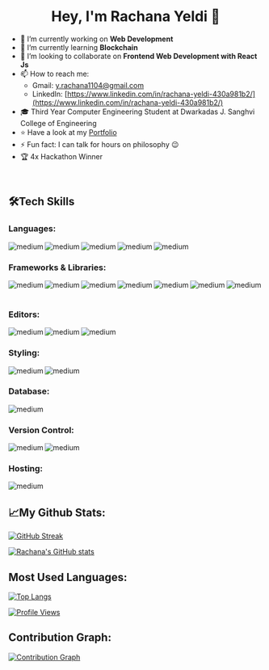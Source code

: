  <h1 align="center">  Hey, I'm Rachana Yeldi 👋</h1>

- 🔭 I’m currently working on **Web Development**
- 🌱 I’m currently learning **Blockchain**
- 👯 I’m looking to collaborate on **Frontend Web Development with React Js**
- 📫 How to reach me: 
    * Gmail: [y.rachana1104@gmail.com](y.rachana1104@gmail.com)
    * LinkedIn: [https://www.linkedin.com/in/rachana-yeldi-430a981b2/](https://www.linkedin.com/in/rachana-yeldi-430a981b2/)
- 🎓 Third Year Computer Engineering Student at Dwarkadas J. Sanghvi College of Engineering
- ⭐ Have a look at my [Portfolio](https://rachana-yeldi.netlify.app/) 
- ⚡ Fun fact: I can talk for hours on philosophy 😉
- 🏆 4x Hackathon Winner

<br/>

## 🛠Tech Skills

### Languages:
[<img align="left" alt="medium" src="https://img.shields.io/badge/C-00599C?style=for-the-badge&logo=c&logoColor=white" />](https://img.shields.io/badge/C-00599C?style=for-the-badge&logo=c&logoColor=white)
[<img align="left" alt="medium" src="https://img.shields.io/badge/C%2B%2B-00599C?style=for-the-badge&logo=c%2B%2B&logoColor=white" />](https://img.shields.io/badge/C%2B%2B-00599C?style=for-the-badge&logo=c%2B%2B&logoColor=white)
[<img align="left" alt="medium" src="https://img.shields.io/badge/Java-ED8B00?style=for-the-badge&logo=java&logoColor=white" />](https://img.shields.io/badge/Java-ED8B00?style=for-the-badge&logo=java&logoColor=white)
[<img align="left" alt="medium" src="https://img.shields.io/badge/Python-FFD43B?style=for-the-badge&logo=python&logoColor=blue" />](https://img.shields.io/badge/Python-FFD43B?style=for-the-badge&logo=python&logoColor=blue)
[<img align="left" alt="medium" src="https://img.shields.io/badge/JavaScript-323330?style=for-the-badge&logo=javascript&logoColor=F7DF1E" />](https://img.shields.io/badge/JavaScript-323330?style=for-the-badge&logo=javascript&logoColor=F7DF1E)

<br/>

### Frameworks & Libraries:
[<img align="left" alt="medium" src="https://img.shields.io/badge/Bootstrap-563D7C?style=for-the-badge&logo=bootstrap&logoColor=white" />](https://img.shields.io/badge/Bootstrap-563D7C?style=for-the-badge&logo=bootstrap&logoColor=white)
[<img align="left" alt="medium" src="https://img.shields.io/badge/React_Router-CA4245?style=for-the-badge&logo=react-router&logoColor=white" />](https://img.shields.io/badge/React_Router-CA4245?style=for-the-badge&logo=react-router&logoColor=white)
[<img align="left" alt="medium" src="https://img.shields.io/badge/jQuery-0769AD?style=for-the-badge&logo=jquery&logoColor=white" />](https://img.shields.io/badge/jQuery-0769AD?style=for-the-badge&logo=jquery&logoColor=white)
[<img align="left" alt="medium" src="https://img.shields.io/badge/Material%20UI-007FFF?style=for-the-badge&logo=mui&logoColor=white" />](https://img.shields.io/badge/Material%20UI-007FFF?style=for-the-badge&logo=mui&logoColor=white)
[<img align="left" alt="medium" src="https://img.shields.io/badge/npm-CB3837?style=for-the-badge&logo=npm&logoColor=white" />](https://img.shields.io/badge/npm-CB3837?style=for-the-badge&logo=npm&logoColor=white)
[<img align="left" alt="medium" src="https://img.shields.io/badge/React-20232A?style=for-the-badge&logo=react&logoColor=61DAFB" />](https://img.shields.io/badge/React-20232A?style=for-the-badge&logo=react&logoColor=61DAFB)
[<img align="left" alt="medium" src="https://img.shields.io/badge/Tailwind_CSS-38B2AC?style=for-the-badge&logo=tailwind-css&logoColor=white" />](https://img.shields.io/badge/Tailwind_CSS-38B2AC?style=for-the-badge&logo=tailwind-css&logoColor=white)

<br/>
<br/>

### Editors:
[<img align="left" alt="medium" src="https://img.shields.io/badge/-CodeChef-5B4638?style=for-the-badge&logo=CodeChef&logoColor=white" />](https://img.shields.io/badge/-CodeChef-5B4638?style=for-the-badge&logo=CodeChef&logoColor=white)
[<img align="left" alt="medium" src="https://img.shields.io/badge/Codesandbox-000000?style=for-the-badge&logo=CodeSandbox&logoColor=white" />](https://img.shields.io/badge/Codesandbox-000000?style=for-the-badge&logo=CodeSandbox&logoColor=white)
[<img align="left" alt="medium" src="https://img.shields.io/badge/Visual_Studio_Code-0078D4?style=for-the-badge&logo=visual%20studio%20code&logoColor=white" />](https://img.shields.io/badge/Visual_Studio_Code-0078D4?style=for-the-badge&logo=visual%20studio%20code&logoColor=white)

<br/>

### Styling:
[<img align="left" alt="medium" src="https://img.shields.io/badge/Figma-F24E1E?style=for-the-badge&logo=figma&logoColor=white" />](https://img.shields.io/badge/Figma-F24E1E?style=for-the-badge&logo=figma&logoColor=white)
[<img align="left" alt="medium" src="https://img.shields.io/badge/Framer-black?style=for-the-badge&logo=framer&logoColor=blue" />](https://img.shields.io/badge/Framer-black?style=for-the-badge&logo=framer&logoColor=blue)

<br/>

### Database:
[<img align="left" alt="medium" src="https://img.shields.io/badge/MySQL-005C84?style=for-the-badge&logo=mysql&logoColor=white" />](https://img.shields.io/badge/MySQL-005C84?style=for-the-badge&logo=mysql&logoColor=white)

<br/>

### Version Control:
[<img align="left" alt="medium" src="https://img.shields.io/badge/GitHub-100000?style=for-the-badge&logo=github&logoColor=white" />](https://img.shields.io/badge/GitHub-100000?style=for-the-badge&logo=github&logoColor=white)
[<img align="left" alt="medium" src="https://img.shields.io/badge/GIT-E44C30?style=for-the-badge&logo=git&logoColor=white" />](https://img.shields.io/badge/GIT-E44C30?style=for-the-badge&logo=git&logoColor=white)

<br/>

### Hosting:
[<img align="left" alt="medium" src="https://img.shields.io/badge/Netlify-00C7B7?style=for-the-badge&logo=netlify&logoColor=white" />](https://img.shields.io/badge/Netlify-00C7B7?style=for-the-badge&logo=netlify&logoColor=white)

<br/>

## 📈My Github Stats:

[![GitHub Streak](https://github-readme-streak-stats.herokuapp.com/?user=Rachana1104&theme=radical)](https://github.com/Rachana1104)

[![Rachana's GitHub stats](https://github-readme-stats.vercel.app/api?username=Rachana1104&show_icons=true&theme=radical)](https://github.com/Rachana1104)

## Most Used Languages:

[![Top Langs](https://github-readme-stats.vercel.app/api/top-langs/?username=Rachana1104&layout=compact&theme=radical)](https://github.com/Rachana1104)

[![Profile Views](https://komarev.com/ghpvc/?username=Rachana1104&color=green&style=for-the-badge)](https://github.com/Rachana1104)

## Contribution Graph:

[![Contribution Graph](https://activity-graph.herokuapp.com/graph?username=Rachana1104&theme=react-dark)](https://github.com/Rachana1104)
